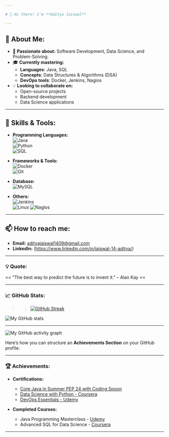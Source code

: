 ```yaml
---

# 👋 Hi there! I’m **Aditya Jaiswal**  

---
```


## 🚀 About Me:
- 👀 **Passionate about:** Software Development, Data Science, and Problem-Solving.
- 🎓 **Currently mastering:**  
  - **Languages**: Java, SQL  
  - **Concepts**: Data Structures & Algorithms (DSA)  
  - **DevOps tools**: Docker, Jenkins, Nagios  
- 💡 **Looking to collaborate on:**  
  - Open-source projects  
  - Backend development  
  - Data Science applications

---

## 🔧 Skills & Tools:
- **Programming Languages:**  
  ![Java](https://img.shields.io/badge/Java-ED8B00?style=for-the-badge&logo=java&logoColor=white)  
  ![Python](https://img.shields.io/badge/Python-FFD43B?style=for-the-badge&logo=python&logoColor=blue)  
  ![SQL](https://img.shields.io/badge/SQL-003B57?style=for-the-badge&logo=postgresql&logoColor=white)

- **Frameworks & Tools:**  
  ![Docker](https://img.shields.io/badge/Docker-2CA5E0?style=for-the-badge&logo=docker&logoColor=white)  
  ![Git](https://img.shields.io/badge/Git-F05032?style=for-the-badge&logo=git&logoColor=white)

- **Database:**  
  ![MySQL](https://img.shields.io/badge/MySQL-4479A1?style=for-the-badge&logo=mysql&logoColor=white)  

- **Others:**  
  ![Jenkins](https://img.shields.io/badge/Jenkins-D24939?style=for-the-badge&logo=jenkins&logoColor=white)  
  ![Linux](https://img.shields.io/badge/Linux-FCC624?style=for-the-badge&logo=linux&logoColor=black)
  ![Nagios](https://img.shields.io/badge/Nagios-0080FF?style=for-the-badge&logo=nagios&logoColor=white)

---

## 📫 How to reach me:
- **Email:** [adityajaiswal1409@gmail.com](mailto:adityajaiswal1409@gmail.com)  
- **LinkedIn:** (https://www.linkedin.com/in/jaiswal-14-aditya/)

---

### 💡 Quote:
<< "The best way to predict the future is to invent it." – Alan Kay <<

---

### 📈 GitHub Stats:
>>[![GitHub Streak](https://github-readme-streak-stats.herokuapp.com?user=jaiswal-aditya-14&theme=dark&card_width=400)](https://git.io/streak-stats)

![My GitHub stats](https://github-readme-stats.vercel.app/api?username=AdityaJaiswal&show_icons=true&theme=radical)

---

![My GitHub activity graph](https://github-readme-activity-graph.vercel.app/graph?username=jaiswal-aditya-14&bg_color=ffcfe9&color=9e4c98&line=9e4c98&point=403d3d&area=true&hide_border=true)

Here’s how you can structure an **Achievements Section** on your GitHub profile:

---

### 🏆 Achievements:
- **Certifications:**
  - [Core Java in Summer PEP 24 with Coding Spoon](https://credsverse.com/credentials/3f468bf1-5ab1-4872-9bf8-8b3babb38aba?)  
  - [Data Science with Python - Coursera](https://www.your-link.com)  
  - [DevOps Essentials - Udemy](https://www.your-link.com)

- **Completed Courses:**
  - Java Programming Masterclass - [Udemy](https://www.udemy.com)  
  - Advanced SQL for Data Science - [Coursera](https://www.coursera.org)

---

